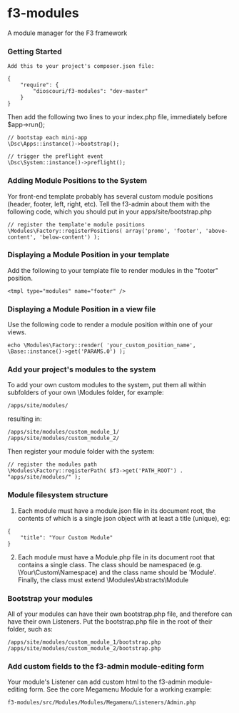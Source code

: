 f3-modules
=========

A module manager for the F3 framework

### Getting Started

```
Add this to your project's composer.json file:

{
    "require": {
        "dioscouri/f3-modules": "dev-master"
    }
}
```

Then add the following two lines to your index.php file, immediately before $app->run();

```
// bootstap each mini-app
\Dsc\Apps::instance()->bootstrap();

// trigger the preflight event
\Dsc\System::instance()->preflight(); 
``` 

### Adding Module Positions to the System

Yor front-end template probably has several custom module positions (header, footer, left, right, etc).  Tell the f3-admin about them with the following code, which you should put in your apps/site/bootstrap.php

```
// register the template'e module positions
\Modules\Factory::registerPositions( array('promo', 'footer', 'above-content', 'below-content') );
```

### Displaying a Module Position in your template

Add the following to your template file to render modules in the "footer" position.

```
<tmpl type="modules" name="footer" />
```

### Displaying a Module Position in a view file

Use the following code to render a module position within one of your views.

```
echo \Modules\Factory::render( 'your_custom_position_name', \Base::instance()->get('PARAMS.0') );
```

### Add your project's modules to the system

To add your own custom modules to the system, put them all within subfolders of your own \Modules folder, for example:
```
/apps/site/modules/
```
resulting in:
```
/apps/site/modules/custom_module_1/
/apps/site/modules/custom_module_2/
```

Then register your module folder with the system:

```
// register the modules path
\Modules\Factory::registerPath( $f3->get('PATH_ROOT') . "apps/site/modules/" );
```

### Module filesystem structure

1. Each module must have a module.json file in its document root, the contents of which is a single json object with at least a title (unique), eg:
```
{
    "title": "Your Custom Module"
}
```

2. Each module must have a Module.php file in its document root that contains a single class.  The class should be namespaced (e.g. \Your\Custom\Namespace) and the class name should be 'Module'.  Finally, the class must extend \Modules\Abstracts\Module 

### Bootstrap your modules

All of your modules can have their own bootstrap.php file, and therefore can have their own Listeners.  Put the bootstrap.php file in the root of their folder, such as:
```
/apps/site/modules/custom_module_1/bootstrap.php
/apps/site/modules/custom_module_2/bootstrap.php
```

### Add custom fields to the f3-admin module-editing form

Your module's Listener can add custom html to the f3-admin module-editing form.  See the core Megamenu Module for a working example:

```
f3-modules/src/Modules/Modules/Megamenu/Listeners/Admin.php
```
